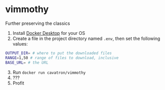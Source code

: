 # vimmothy

Further preserving the classics

1. Install [Docker Desktop](https://www.docker.com/get-started) for your OS
2. Create a file in the project directory named `.env`, then set the following values:

  ```sh
  OUTPUT_DIR= # where to put the downloaded files
  RANGE=1,50 # range of files to download, inclusive
  BASE_URL= # the URL
  ```

3. Run `docker run cavatron/vimmothy`
4. ???
5. Profit
